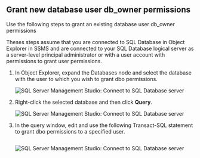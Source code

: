 

## Grant new database user db_owner permissions
Use the following steps to grant an existing database user db_owner permissions

Theses steps assume that you are connected to SQL Database in Object Explorer in SSMS and are connected to your SQL Database logical server as a server-level principal administrator or with a user account with permissions to grant user permissions. 

1. In Object Explorer, expand the Databases node and select the database with the user to which you wish to grant dbo permissions.
   
     ![SQL Server Management Studio: Connect to SQL Database server](./media/sql-database-create-new-database-user/sql-database-create-new-database-user-1.png)
2. Right-click the selected database and then click **Query**.
   
     ![SQL Server Management Studio: Connect to SQL Database server](./media/sql-database-create-new-database-user/sql-database-create-new-database-user-2.png)
3. In the query window, edit and use the following Transact-SQL statement to grant dbo permissions to a specified user. 
   
    ```ALTER ROLE db_owner ADD MEMBER user1;
    ```
   
     ![SQL Server Management Studio: Connect to SQL Database server](./media/sql-database-grant-database-user-dbo-permissions/sql-database-grant-database-user-dbo-permissions-1.png)

